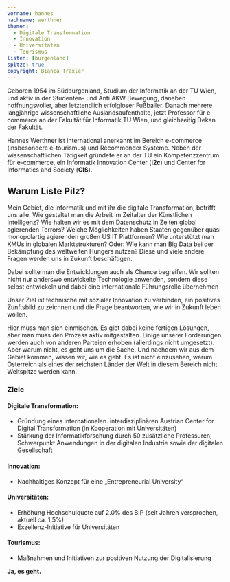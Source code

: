 ```yaml
---
vorname: hannes
nachname: werthner
themen:
  - Digitale Transformation
  - Innovation
  - Universitäten
  - Tourismus
listen: [burgenland]
spitze: true
copyright: Bianca Traxler
---
```


Geboren 1954 im Südburgenland, Studium der Informatik an der TU Wien, und aktiv in der Studenten- und Anti AKW Bewegung, daneben hoffnungsvoller, aber letztendlich erfolgloser Fußballer. Danach mehrere langjährige wissenschaftliche Auslandsaufenthalte, jetzt Professor für e-commerce an der Fakultät für Informatik TU Wien, und gleichzeitig Dekan der Fakultät.

Hannes Werthner ist international anerkannt im Bereich e-commerce (insbesondere e-tourismus) und Recommender Systeme. Neben der wissenschaftlichen Tätigkeit gründete er an der TU ein Kompetenzzentrum für e-commerce, ein Informatik Innovation Center (**i2c**) und Center for Informatics and Society (**CIS**).

## Warum Liste Pilz?
Mein Gebiet, die Informatik und mit ihr die digitale Transformation, betrifft uns alle. Wie gestaltet man die Arbeit im Zeitalter der Künstlichen Intelligenz? Wie halten wir es mit dem Datenschutz in Zeiten global agierenden Terrors? Welche Möglichkeiten haben Staaten gegenüber quasi monopolartig agierenden großen US IT Plattformen? Wie unterstützt man KMUs in globalen Marktstrukturen? Oder: Wie kann man Big Data bei der Bekämpfung des weltweiten Hungers nutzen? Diese und viele andere Fragen werden uns in Zukunft beschäftigen.

Dabei sollte man die Entwicklungen auch als Chance begreifen. Wir sollten nicht nur anderswo entwickelte Technologie anwenden, sondern diese selbst entwickeln und dabei eine internationale Führungsrolle übernehmen

Unser Ziel ist technische mit sozialer Innovation zu verbinden, ein positives Zunftsbild zu zeichnen und die Frage beantworten, wie wir in Zukunft leben wollen.

Hier muss man sich einmischen. Es gibt dabei keine fertigen Lösungen, aber man muss den Prozess aktiv mitgestalten. Einige unserer Forderungen werden auch von anderen Parteien erhoben (allerdings nicht umgesetzt).  Aber warum nicht, es geht uns um die Sache. Und nachdem wir aus dem Gebiet kommen, wissen wir, wie es geht. Es ist nicht einzusehen, warum Österreich als eines der reichsten Länder der Welt in diesem Bereich nicht Weltspitze werden kann.

### Ziele

#### Digitale Transformation:
* Gründung eines internationalen. interdisziplinären Austrian Center for Digital Transformation (in Kooperation mit Universitäten)
* Stärkung der Informatikforschung durch 50 zusätzliche Professuren, Schwerpunkt Anwendungen in der digitalen Industrie sowie der digitalen Gesellschaft

#### Innovation:
* Nachhaltiges Konzept für eine „Entrepreneurial University“

#### Universitäten:
* Erhöhung Hochschulquote auf 2.0% des BIP (seit Jahren versprochen, aktuell ca. 1,5%)
* Exzellenz-Initiative für Universitäten

#### Tourismus:
* Maßnahmen und Initiativen zur positiven Nutzung der Digitalisierung

**Ja, es geht.**